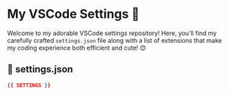 # My VSCode Settings 🌟

Welcome to my adorable VSCode settings repository! Here, you'll find my carefully crafted `settings.json` file along with a list of extensions that make my coding experience both efficient and cute! 😊

## 🌸 settings.json
```json
{{ SETTINGS }}

```
